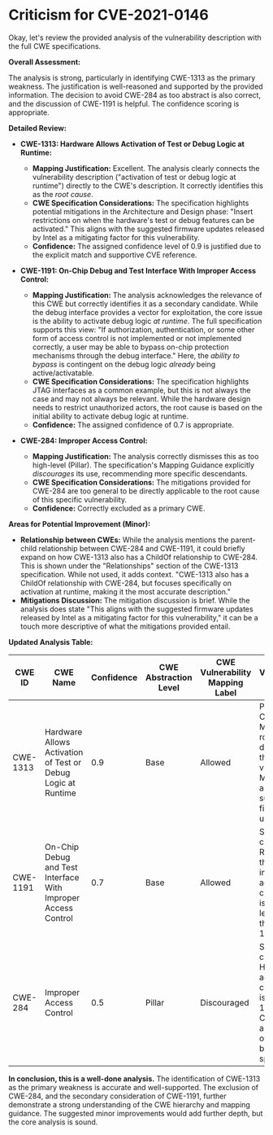 # Criticism for CVE-2021-0146

Okay, let's review the provided analysis of the vulnerability description with the full CWE specifications.

**Overall Assessment:**

The analysis is strong, particularly in identifying CWE-1313 as the primary weakness. The justification is well-reasoned and supported by the provided information. The decision to avoid CWE-284 as too abstract is also correct, and the discussion of CWE-1191 is helpful. The confidence scoring is appropriate.

**Detailed Review:**

*   **CWE-1313: Hardware Allows Activation of Test or Debug Logic at Runtime:**

    *   **Mapping Justification:** Excellent. The analysis clearly connects the vulnerability description ("activation of test or debug logic at runtime") directly to the CWE's description. It correctly identifies this as the *root cause*.
    *   **CWE Specification Considerations:** The specification highlights potential mitigations in the Architecture and Design phase: "Insert restrictions on when the hardware's test or debug features can be activated." This aligns with the suggested firmware updates released by Intel as a mitigating factor for this vulnerability.
    *   **Confidence:** The assigned confidence level of 0.9 is justified due to the explicit match and supportive CVE reference.
*   **CWE-1191: On-Chip Debug and Test Interface With Improper Access Control:**

    *   **Mapping Justification:** The analysis acknowledges the relevance of this CWE but correctly identifies it as a secondary candidate. While the debug interface provides a vector for exploitation, the core issue is the ability to activate debug logic *at runtime*. The full specification supports this view: "If authorization, authentication, or some other form of access control is not implemented or not implemented correctly, a user may be able to bypass on-chip protection mechanisms through the debug interface."  Here, the *ability to bypass* is contingent on the debug logic *already* being active/activatable.
    *   **CWE Specification Considerations:** The specification highlights JTAG interfaces as a common example, but this is not always the case and may not always be relevant. While the hardware design needs to restrict unauthorized actors, the root cause is based on the initial ability to activate debug logic at runtime.
    *   **Confidence:** The assigned confidence of 0.7 is appropriate.
*   **CWE-284: Improper Access Control:**

    *   **Mapping Justification:** The analysis correctly dismisses this as too high-level (Pillar). The specification's Mapping Guidance explicitly *discourages* its use, recommending more specific descendants.
    *   **CWE Specification Considerations:**  The mitigations provided for CWE-284 are too general to be directly applicable to the root cause of this specific vulnerability.
    *   **Confidence:** Correctly excluded as a primary CWE.

**Areas for Potential Improvement (Minor):**

*   **Relationship between CWEs:** While the analysis mentions the parent-child relationship between CWE-284 and CWE-1191, it could briefly expand on how CWE-1313 also has a ChildOf relationship to CWE-284. This is shown under the "Relationships" section of the CWE-1313 specification. While not used, it adds context. "CWE-1313 also has a ChildOf relationship with CWE-284, but focuses specifically on activation at runtime, making it the most accurate description."
*   **Mitigations Discussion:** The mitigation discussion is brief. While the analysis does state "This aligns with the suggested firmware updates released by Intel as a mitigating factor for this vulnerability," it can be a touch more descriptive of what the mitigations provided entail.

**Updated Analysis Table:**

| CWE ID | CWE Name | Confidence | CWE Abstraction Level | CWE Vulnerability Mapping Label | CWE-Vulnerability Mapping Notes |
|---|---|---|---|---|---|
| CWE-1313 | Hardware Allows Activation of Test or Debug Logic at Runtime | 0.9 | Base | Allowed | Primary CWE. Matches the root cause described in the vulnerability. Mitigation aligns with suggested firmware updates. |
| CWE-1191 | On-Chip Debug and Test Interface With Improper Access Control | 0.7 | Base | Allowed | Secondary candidate. Relates to the debug interface access control issue, but less directly than CWE-1313. |
| CWE-284 | Improper Access Control | 0.5 | Pillar | Discouraged | Secondary candidate. High-level access control issue. CWE-1191 and CWE-1313 are children of this CWE, but more specific. |

**In conclusion, this is a well-done analysis.** The identification of CWE-1313 as the primary weakness is accurate and well-supported. The exclusion of CWE-284, and the secondary consideration of CWE-1191, further demonstrate a strong understanding of the CWE hierarchy and mapping guidance. The suggested minor improvements would add further depth, but the core analysis is sound.